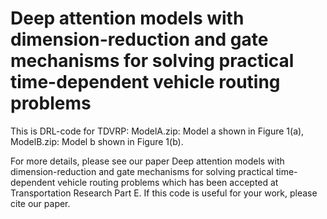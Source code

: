 # Deep attention models with dimension-reduction and gate mechanisms for solving practical time-dependent vehicle routing problems

This is DRL-code for TDVRP:
ModelA.zip: Model a shown in Figure 1(a), 
ModelB.zip: Model b shown in Figure 1(b).

For more details, please see our paper Deep attention models with dimension-reduction and
gate mechanisms for solving practical time-dependent
vehicle routing problems which has been accepted at Transportation Research Part E. If this code is useful for your work, please cite our paper.
